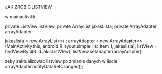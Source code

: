 JAK ZROBIC LISTVIEW

w mainactivititi

private ListView listView;
private ArrayList jakasLista;
private ArrayAdapter arrayAdapter;

jakaslista = new ArrayList<>();
arrayAdapter = new ArrayAdapter<>(MainActivity.this, android.R.layout.simple_list_item_1, jakaslista);
listView = findViewById(R.id.jakisListVIew);
listView.setAdapter(arrayAdapter);

zeby zaktualizowac listview po zmianie danych w liscie: arrayAdapter.notifyDataSetChanged();
